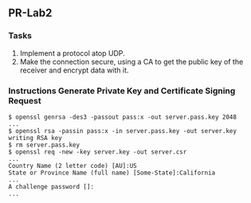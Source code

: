 ## PR-Lab2

### Tasks
1. Implement a protocol atop UDP.
2. Make the connection secure, using a CA to get the public key of the receiver and encrypt data with it.

### Instructions Generate Private Key and Certificate Signing Request
```
$ openssl genrsa -des3 -passout pass:x -out server.pass.key 2048
...
$ openssl rsa -passin pass:x -in server.pass.key -out server.key
writing RSA key
$ rm server.pass.key
$ openssl req -new -key server.key -out server.csr
...
Country Name (2 letter code) [AU]:US
State or Province Name (full name) [Some-State]:California
...
A challenge password []:
...
```
